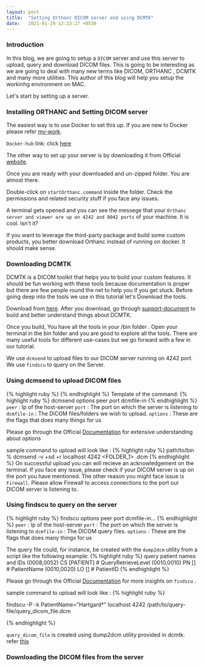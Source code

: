 ```yaml
---
layout: post
title:  "Setting Orthanc DICOM server and using DCMTK"
date:   2021-01-29 12:23:27 +0530
---
```


### Introduction

In this blog, we are going to setup a `DICOM` server and use this server to upload, query and download DICOM files. This is going to be interesting as we are going to deal with many new terms like DICOM, ORTHANC , DCMTK and many more utilities. This author of this blog will help you setup the workinhg environment on MAC.

Let's start by setting up a server.

### Installing ORTHANC and Setting DICOM server

The easiest way is to use Docker to set this up. If you are new to Docker please refer [my-work](/).

`Docker-hub` link: click [here](https://hub.docker.com/r/jodogne/orthanc)

The other way to set up your server is by downloading it from Official [website](https://www.orthanc-server.com/download.php). 

Once you are ready with your downloaded and un-zipped folder. You are almost there. 

Double-click on `startOrthanc.command` inside the folder. Check the permissions and related security stuff if you face any issues. 

A terminal gets opened and you can see the messege that your `Orthanc server and viewer are up on 4242 and 8042 ports` of your machine. It is cool. Isn't it?

If you want to leverage the third-party package and build some custom products, you better download Orthanc instead of running on docker. It should make sense.

### Downloading DCMTK

DCMTK is a DICOM toolkit that helps you to build your custom features. It should be fun working with these tools because documentation is proper but there are few people round the net to help you if you get stuck. Before going deep into the tools we use in this tutorial let's Download the tools.

Download from [here](https://dicom.offis.de/dcmtk.php.en). After you download, go through [support-document](https://support.dcmtk.org/docs/file_install.html) to build and better understand things about DCMTK. 

Once you build, You have all the tools in your /bin folder . Open your terminal in the bin folder and you are good to explore all the tools. There are many useful tools for different use-cases but we go forward with a few in our tutorial.

We use `dcmsend` to upload files to our DICOM server running on 4242 port. We use `findscu` to query on the Server.


### Using dcmsend to upload DICOM files

{% highlight ruby %}
{% endhighlight %}
Template of the command:
{% highlight ruby %}
dcmsend options peer port dcmfile-in
{% endhighlight %}
`peer` : Ip of the host-server
`port` : The port on which the server is listening to
`dcmfile-in` : The DICOM files/folders we wish to upload. 
`options` : These are the flags that does many things for us

Please go through the Official [Documentation](https://support.dcmtk.org/docs/dcmsend.html) for extensive understanding about options

sample command to upload will look like :
{% highlight ruby %}
path/to/bin % dcmsend -v +sd +r localhost 4242 <FOLDER_1> <image-name>.dcm
{% endhighlight %}
On successful upload you can will recieve an acknowledgement on the terminal. If you face any issue, please check if your DICOM server is up on the port you have mentioned. The other reason you might face issue is `Firewall`. Please allow Firewall to access connections to the port our DICOM server is listening to.


### Using findscu to query on the server

{% highlight ruby %}
findscu options peer port dcmfile-in...
{% endhighlight %}
`peer` : Ip of the host-server
`port` : The port on which the server is listening to
`dcmfile-in` : The DICOM query files.
`options` : These are the flags that does many things for us

The query file could, for instance, be created with the `dump2dcm` utility from a script like the following example:
{% highlight ruby %}
query patient names and IDs
(0008,0052) CS [PATIENT]     # QueryRetrieveLevel
(0010,0010) PN []            # PatientName
(0010,0020) LO []            # PatientID
{% endhighlight %}

Please go through the Official [Documentation](https://support.dcmtk.org/docs/findscu.html) for more insights on `findscu` .

sample command to upload will look like :
{% highlight ruby %}

findscu -P -k PatientName="Hartgard*"  localhost 4242 /path/to/query-file/query_dicom_file.dcm

{% endhighlight %}

`query_dicom_file` is created using dump2dcm utility provided in dcmtk. refer [this](https://support.dcmtk.org/docs/dump2dcm.html)

### Downloading the DICOM files from the server


